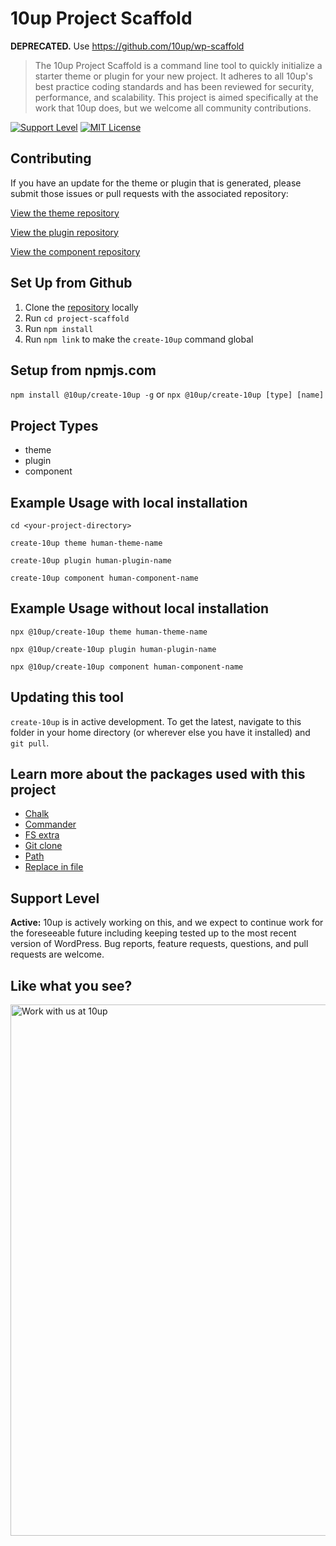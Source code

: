 # 10up Project Scaffold

**DEPRECATED.** Use https://github.com/10up/wp-scaffold

> The 10up Project Scaffold is a command line tool to quickly initialize a starter theme or plugin for your new project. It adheres to all 10up's best practice coding standards and has been reviewed for security, performance, and scalability. This project is aimed specifically at the work that 10up does, but we welcome all community contributions.

[![Support Level](https://img.shields.io/badge/support-active-green.svg)](#support-level) [![MIT License](https://img.shields.io/github/license/10up/project-scaffold.svg)](https://github.com/10up/project-scaffold/blob/master/LICENSE.md)

## Contributing

If you have an update for the theme or plugin that is generated, please submit those issues or pull requests with the associated repository:

[View the theme repository](https://github.com/10up/theme-scaffold)

[View the plugin repository](https://github.com/10up/plugin-scaffold)

[View the component repository](https://github.com/10up/component-scaffold)

## Set Up from Github

1.  Clone the [repository](https://github.com/10up/project-scaffold) locally
2.  Run `cd project-scaffold`
3.  Run `npm install`
4.  Run `npm link` to make the `create-10up` command global

## Setup from npmjs.com

`npm install @10up/create-10up -g` or `npx @10up/create-10up [type] [name]`

## Project Types

* theme
* plugin
* component

## Example Usage with local installation

`cd <your-project-directory>`

`create-10up theme human-theme-name`

`create-10up plugin human-plugin-name`

`create-10up component human-component-name`

## Example Usage without local installation

`npx @10up/create-10up theme human-theme-name`

`npx @10up/create-10up plugin human-plugin-name`

`npx @10up/create-10up component human-component-name`

## Updating this tool

`create-10up` is in active development. To get the latest, navigate to this folder in your home directory (or wherever else you have it installed) and `git pull`.

## Learn more about the packages used with this project

*   [Chalk](https://www.npmjs.com/package/chalk)
*   [Commander](https://www.npmjs.com/package/commander)
*   [FS extra](https://www.npmjs.com/package/fs-extra)
*   [Git clone](https://www.npmjs.com/package/git-clone)
*   [Path](https://www.npmjs.com/package/path)
*   [Replace in file](https://www.npmjs.com/package/replace-in-file)

## Support Level

**Active:** 10up is actively working on this, and we expect to continue work for the foreseeable future including keeping tested up to the most recent version of WordPress.  Bug reports, feature requests, questions, and pull requests are welcome.

## Like what you see?

<a href="http://10up.com/contact/"><img src="https://10up.com/uploads/2016/10/10up-Github-Banner.png" width="850" alt="Work with us at 10up"></a>
